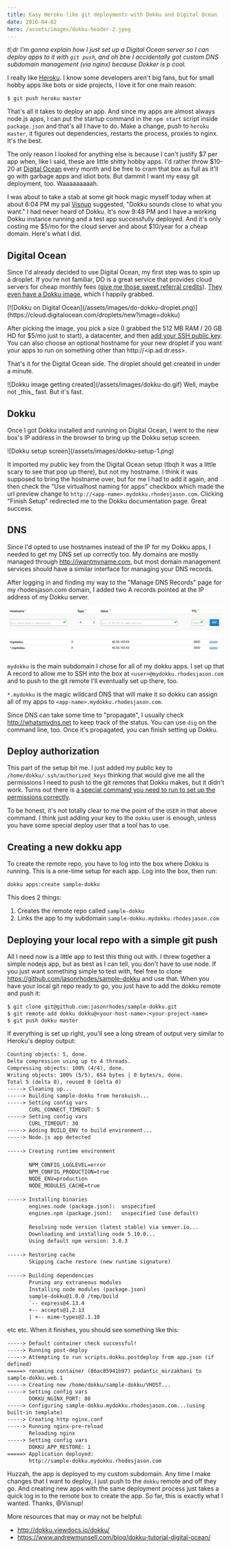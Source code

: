 ```yaml
---
title: Easy Heroku-like git deployments with Dokku and Digital Ocean
date: 2016-04-02
hero: /assets/images/dokku-header-2.jpeg
---
```

_tl;dr I'm gonna explain how I just set up a Digital Ocean server so I can deploy apps to it with `git push`, and oh btw I accidentally got custom DNS subdomain management (via nginx) because Dokker is p cool._

I really like [Heroku](https://www.heroku.com/). I know some developers aren't big fans, but for small hobby apps like bots or side projects, I love it for one main reason:

```console
$ git push heroku master
```

That's all it takes to deploy an app. And since my apps are almost always node.js apps, I can put the startup command in the `npm start` script inside `package.json` and that's all I have to do. Make a change, push to `heroku master`, it figures out dependencies, restarts the process, proxies to nginx. It's the best.

The only reason I looked for anything else is because I can't justify $7 per app when, like I said, these are little shitty hobby apps. I'd rather throw $10-20 at [Digital Ocean](https://m.do.co/c/4e1fe8fd0656) every month and be free to cram that box as full as it'll go with garbage apps and idiot bots. But dammit I want my easy git deployment, too. Waaaaaaaaah.

I was about to take a stab at some git hook magic myself today when at about 6:04 PM my pal [Visnup](https://twitter.com/visnup) suggested, "Dokku sounds close to what you want." I had never heard of Dokku. It's now 9:48 PM and I have a working Dokku instance running and a test app successfully deployed. And it's only costing me $5/mo for the cloud server and about $10/year for a cheap domain. Here's what I did.

## Digital Ocean

Since I'd already decided to use Digital Ocean, my first step was to spin up a droplet. If you're not familiar, DO is a great service that provides cloud servers for cheap monthly fees ([give me those sweet referral credits](https://m.do.co/c/4e1fe8fd0656)). [They even have a Dokku image](https://cloud.digitalocean.com/droplets/new?image=dokku), which I happily grabbed.

<div class="linked-image image-small">
[![Dokku on Digital Ocean](/assets/images/do-dokku-droplet.png)](https://cloud.digitalocean.com/droplets/new?image=dokku)
</div>

After picking the image, you pick a size (I grabbed the 512 MB RAM / 20 GB HD for $5/mo just to start), a datacenter, and then [add your SSH public key](https://www.digitalocean.com/community/tutorials/how-to-set-up-ssh-keys--2). You can also choose an optional hostname for your new droplet if you want your apps to run on something other than http://<ip.ad.dr.ess>.

That's it for the Digital Ocean side. The droplet should get created in under a minute.

<div class="with-caption image-small">
![Dokku image getting created](/assets/images/dokku-do.gif)
Well, maybe not _this_ fast. But it's fast.
</div>

## Dokku

Once I got Dokku installed and running on Digital Ocean, I went to the new box's IP address in the browser to bring up the Dokku setup screen.

<div class="image-small">
![Dokku setup screen](/assets/images/dokku-setup-1.png)
</div>

It imported my public key from the Digital Ocean setup (tbqh it was a little scary to see that pop up there), but not my hostname. I think it was supposed to bring the hostname over, but for me I had to add it again, and then check the "Use virtualhost naming for apps" checkbox which made the url preview change to `http://<app-name>.mydokku.rhodesjason.com`. Clicking "Finish Setup" redirected me to the Dokku documentation page. Great success.

## DNS

Since I'd opted to use hostnames instead of the IP for my Dokku apps, I needed to get my DNS set up correctly too. My domains are mostly managed through http://iwantmyname.com, but most domain management services should have a similar interface for managing your DNS records.

After logging in and finding my way to the "Manage DNS Records" page for my rhodesjason.com domain, I added two A records pointed at the IP address of my Dokku server.

![DNS A record set up](/assets/images/dns-a-records.png)

`mydokku` is the main subdomain I chose for all of my dokku apps. I set up that A record to allow me to SSH into the box at `<user>@mydokku.rhodesjason.com` and to push to the git remote I'll eventually set up there, too.

`*.mydokku` is the magic wildcard DNS that will make it so dokku can assign all of my apps to `<app-name>.mydokku.rhodesjason.com`.

Since DNS can take some time to "propagate", I usually check http://whatsmydns.net to keep track of the status. You can use `dig` on  the command line, too. Once it's propagated, you can finish setting up Dokku.

## Deploy authorization

This part of the setup bit me. I just added my public key to `/home/dokku/.ssh/authorized_keys` thinking that would give me all the permissions I need to push to the git remotes that Dokku makes, but it didn't work. Turns out there is [a special command you need to run to set up the permissions correctly](http://dokku.viewdocs.io/dokku/deployment/user-management/#adding-deploy-users).

<script src="https://gist.github.com/jasonrhodes/919516e75daa50faf4ee037f7dbb0645.js"></script>

To be honest, it's not totally clear to me the point of the `USER` in that above command. I think just adding your key to the `dokku` user is enough, unless you have some special deploy user that a tool has to use.

## Creating a new dokku app

To create the remote repo, you have to log into the box where Dokku is running. This is a one-time setup for each app. Log into the box, then run:

```console
dokku apps:create sample-dokku
```

This does 2 things:

1. Creates the remote repo called `sample-dokku`
1. Links the app to my subdomain `sample-dokku.mydokku.rhodesjason.com`

## Deploying your local repo with a simple git push

All I need now is a little app to test this thing out with. I threw together a simple nodejs app, but as best as I can tell, you don't have to use node. If you just want something simple to test with, feel free to clone https://github.com/jasonrhodes/sample-dokku and use that. When you have your local git repo ready to go, you just have to add the dokku remote and push it:

```console
$ git clone git@github.com:jasonrhodes/sample-dokku.git
$ git remote add dokku dokku@<your-host-name>:<your-project-name>
$ git push dokku master
```

If everything is set up right, you'll see a long stream of output very similar to Heroku's deploy output:

```console
Counting objects: 5, done.
Delta compression using up to 4 threads.
Compressing objects: 100% (4/4), done.
Writing objects: 100% (5/5), 654 bytes | 0 bytes/s, done.
Total 5 (delta 0), reused 0 (delta 0)
-----> Cleaning up...
-----> Building sample-dokku from herokuish...
-----> Setting config vars
       CURL_CONNECT_TIMEOUT: 5
-----> Setting config vars
       CURL_TIMEOUT: 30
-----> Adding BUILD_ENV to build environment...
-----> Node.js app detected

-----> Creating runtime environment

       NPM_CONFIG_LOGLEVEL=error
       NPM_CONFIG_PRODUCTION=true
       NODE_ENV=production
       NODE_MODULES_CACHE=true

-----> Installing binaries
       engines.node (package.json):  unspecified
       engines.npm (package.json):   unspecified (use default)

       Resolving node version (latest stable) via semver.io...
       Downloading and installing node 5.10.0...
       Using default npm version: 3.8.3

-----> Restoring cache
       Skipping cache restore (new runtime signature)

-----> Building dependencies
       Pruning any extraneous modules
       Installing node modules (package.json)
       sample-dokku@1.0.0 /tmp/build
       `-- express@4.13.4
       +-- accepts@1.2.13
       | +-- mime-types@2.1.10
```

etc etc. When it finishes, you should see something like this:

```console
-----> Default container check successful!
-----> Running post-deploy
-----> Attempting to run scripts.dokku.postdeploy from app.json (if defined)
=====> renaming container (86ac85941b97) pedantic_mirzakhani to sample-dokku.web.1
-----> Creating new /home/dokku/sample-dokku/VHOST...
-----> Setting config vars
       DOKKU_NGINX_PORT: 80
-----> Configuring sample-dokku.mydokku.rhodesjason.com...(using built-in template)
-----> Creating http nginx.conf
-----> Running nginx-pre-reload
       Reloading nginx
-----> Setting config vars
       DOKKU_APP_RESTORE: 1
=====> Application deployed:
       http://sample-dokku.mydokku.rhodesjason.com
```

Huzzah, the app is deployed to my custom subdomain. Any time I make changes that I want to deploy, I just push to the `dokku` remote and off they go. And creating new apps with the same deployment process just takes a quick log in to the remote box to create the app. So far, this is exactly what I wanted. Thanks, @Visnup!

More resources that may or may not be helpful:
- http://dokku.viewdocs.io/dokku/
- https://www.andrewmunsell.com/blog/dokku-tutorial-digital-ocean/
